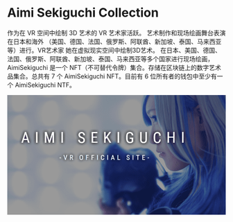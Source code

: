 # Aimi Sekiguchi Collection

作为在 VR 空间中绘制 3D 艺术的 VR 艺术家活跃。 艺术制作和现场绘画舞台表演在日本和海外 （美国、德国、法国、俄罗斯、阿联酋、新加坡、泰国、马来西亚等）进行。VR艺术家 她在虚拟现实空间中绘制3D艺术。 在日本、美国、德国、法国、俄罗斯、阿联酋、新加坡、泰国、马来西亚等多个国家进行现场绘画，AimiSekiguchi 是一个 NFT（不可替代令牌）集合。存储在区块链上的数字艺术品集合。总共有 7 个 AimiSekiguchi NFT。目前有 6 位所有者的钱包中至少有一个 AimiSekiguchi NTF。

![微信截图_20220823183157](微信截图_20220823183157.png)
